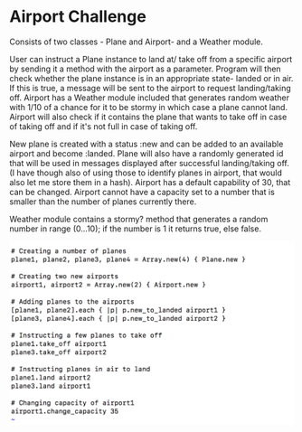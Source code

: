 Airport Challenge
=================

Consists of two classes - Plane and Airport- and a Weather module. 

User can instruct a Plane instance to land at/ take off from a specific airport by sending it a method with the airport as
a parameter. Program will then check whether the plane instance is in an appropriate state- landed or in air. If this is true,
a message will be sent to the airport to request landing/taking off. Airport has a Weather module included that generates
random weather with 1/10 of a chance for it to be stormy in which case a plane cannot land. Airport will also check if it contains the plane that wants to take off in case of taking off and if it's not full in case of taking off.

New plane is created with a status :new and can be added to an available airport and become :landed. Plane will also have a
randomly generated id that will be used in messages displayed after successful landing/taking off. (I have though also of
using those to identify planes in airport, that would also let me store them in a hash).
Airport has a default capability of 30, that can be changed. Airport cannot have a capacity set to a number that is smaller
than the number of planes currently there.

Weather module contains a stormy? method that generates a random number in range (0...10); if the number is 1 it
returns true, else false.

![Alt text](./images/airport.png?raw=true)
